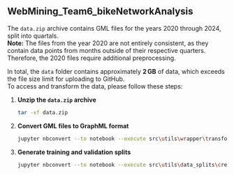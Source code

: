 ## WebMining_Team6_bikeNetworkAnalysis

The `data.zip` archive contains GML files for the years 2020 through 2024, split into quartals.  
**Note:** The files from the year 2020 are not entirely consistent, as they contain data points from months outside of their respective quarters. Therefore, the 2020 files require additional preprocessing.

In total, the `data` folder contains approximately **2 GB** of data, which exceeds the file size limit for uploading to GitHub.  
To access and transform the data, please follow these steps:

1. **Unzip the `data.zip` archive**  
   ```bash
   tar -xf data.zip

2. **Convert GML files to GraphML format**
    ```bash
    jupyter nbconvert --to notebook --execute src\utils\wrapper\transform_GML_into_graphML.ipynb --inplace

3. **Generate training and validation splits**
    ```bash
    jupyter nbconvert --to notebook --execute src\utils\data_splits\create_training_and_validation_data.ipynb--inplace


